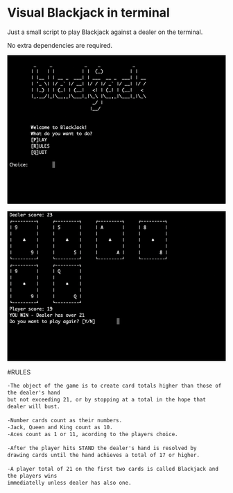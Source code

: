# Visual Blackjack in terminal

Just a small script to play Blackjack against a dealer on the terminal. 

No extra dependencies are required. 

![Menu](blackjack1.png)

![Game](blackjack2.png)


#️RULES 

    -The object of the game is to create card totals higher than those of the dealer's hand 
    but not exceeding 21, or by stopping at a total in the hope that dealer will bust.
    
    -Number cards count as their numbers.
    -Jack, Queen and King count as 10.
    -Aces count as 1 or 11, acording to the players choice.
    
    -After the player hits STAND the dealer's hand is resolved by 
    drawing cards until the hand achieves a total of 17 or higher.
    
    -A player total of 21 on the first two cards is called Blackjack and the players wins
    immediatelly unless dealer has also one.